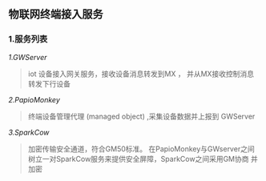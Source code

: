 

## 物联网终端接入服务

### 1.服务列表

*1.GWServer*

> iot 设备接入网关服务，接收设备消息转发到MX ， 并从MX接收控制消息转发下行设备

*2.PapioMonkey* 
> 终端设备管理代理 (managed object) ,采集设备数据并上报到 GWServer 

*3.SparkCow* 
> 加密传输安全通道，符合GM50标准。 
> 在PapioMonkey与GWserver之间树立一对SparkCow服务来提供安全屏障，SparkCow之间采用GM协商
并加密